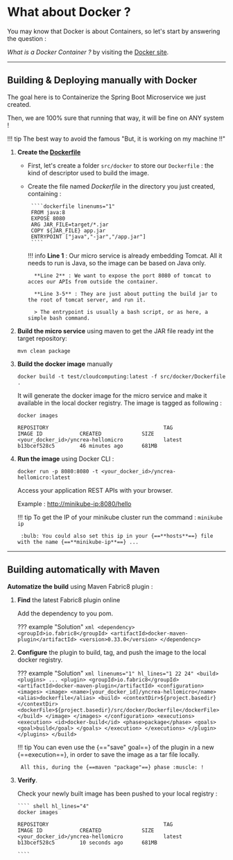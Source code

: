 # What about Docker ?

You may know that Docker is about Containers, so let's start by answering the question : 

*What is a Docker Container ?* by visiting the [Docker site](https://www.docker.com/resources/what-container).

---

## Building & Deploying manually with Docker

The goal here is to Containerize the Spring Boot Microservice we just created.

Then, we are 100% sure that running that way, it will be fine on ANY system ! 

!!! tip
    The best way to avoid the famous "But, it is working on my machine !!"

1. **Create the [Dockerfile](https://docs.docker.com/engine/reference/builder/)**

    - First, let's create a folder `src/docker` to store our `Dockerfile` : the kind of descriptor used to build the image.
    - Create the file named *Dockerfile* in the directory you just created, containing :
    
           ````dockerfile linenums="1"
           FROM java:8
           EXPOSE 8080
           ARG JAR_FILE=target/*.jar
           COPY ${JAR_FILE} app.jar
           ENTRYPOINT ["java","-jar","/app.jar"]
           ````
      
        !!! info
            **Line 1** : Our micro service is already embedding Tomcat. All it needs to run is Java, so the image can be based on Java only.
            
            **Line 2** : We want to expose the port 8080 of tomcat to acces our APIs from outside the container.
            
            **Line 3-5** : They are just about putting the build jar to the root of tomcat server, and run it.
            
            > The entrypoint is usually a bash script, or as here, a simple bash command.
        
        
1. **Build the micro service** using maven to get the JAR file ready int the target repository:
    ```shell
    mvn clean package
    ```

1. **Build the docker image** manually
    ```shell
    docker build -t test/cloudcomputing:latest -f src/docker/Dockerfile .
    ```

    It will generate the docker image for the micro service and make it available in the local docker registry.
    The image is tagged as following :
    ```shell
    docker images
   
    REPOSITORY                                     TAG                 IMAGE ID            CREATED             SIZE
    <your_docker_id>/yncrea-hellomicro             latest              b13bcef528c5        46 minutes ago      681MB
    ```
   
1. **Run the image** using Docker CLI :
    ```shell
    docker run -p 8080:8080 -t <your_docker_id>/yncrea-hellomicro:latest
    ```
   Access your application REST APIs with your browser.
   
    Example : <http://minikube-ip:8080/hello>
    
    !!! tip
        To get the IP of your minikube cluster run the command :
        `minikube ip`
        
        :bulb: You could also set this ip in your {==**hosts**==} file with the name {==**minikube-ip**==} ... 

---

## Building automatically with Maven

**Automatize the build** using Maven Fabric8 plugin :

1. **Find** the latest Fabric8 plugin online
 
    Add the dependency to you pom.

    ??? example "Solution"
        ````xml
        <dependency>
            <groupId>io.fabric8</groupId>
            <artifactId>docker-maven-plugin</artifactId>
            <version>0.33.0</version>
        </dependency>
        ````

1. **Configure** the plugin to build, tag, and push the image to the local docker registry.

    ??? example "Solution"
        ````xml linenums="1" hl_lines="1 22 24"
        	<build>
        		<plugins>
        		    ...
        			<plugin>
        				<groupId>io.fabric8</groupId>
        				<artifactId>docker-maven-plugin</artifactId>
        				<configuration>
        					<images>
        						<image>
        							<name>[your_docker_id]/yncrea-hellomicro</name>
        							<alias>dockerfile</alias>
        							<build>
        								<contextDir>${project.basedir}</contextDir>
        								<dockerFile>${project.basedir}/src/docker/Dockerfile</dockerFile>
        							</build>
        						</image>
        					</images>
        				</configuration>
        				<executions>
        					<execution>
        						<id>docker-build</id>
        						<phase>package</phase>
        						<goals>
        							<goal>build</goal>
        						</goals>
        					</execution>
        				</executions>
        			</plugin>
        		</plugins>
        	</build>
        ````
        
    !!! tip
        You can even use the {=="save" goal==} of the plugin in a new {==execution==}, in order to save the image as a tar file locally.
        
        All this, during the {==maven "package"==} phase :muscle: !  
        
1. **Verify**.
   
    Check your newly built image has been pushed to your local registry :
   
       ```` shell hl_lines="4"
       docker images
       
       REPOSITORY                                     TAG                 IMAGE ID            CREATED             SIZE
       <your_docker_id>/yncrea-hellomicro             latest              b13bcef528c5        10 seconds ago      681MB

       ````